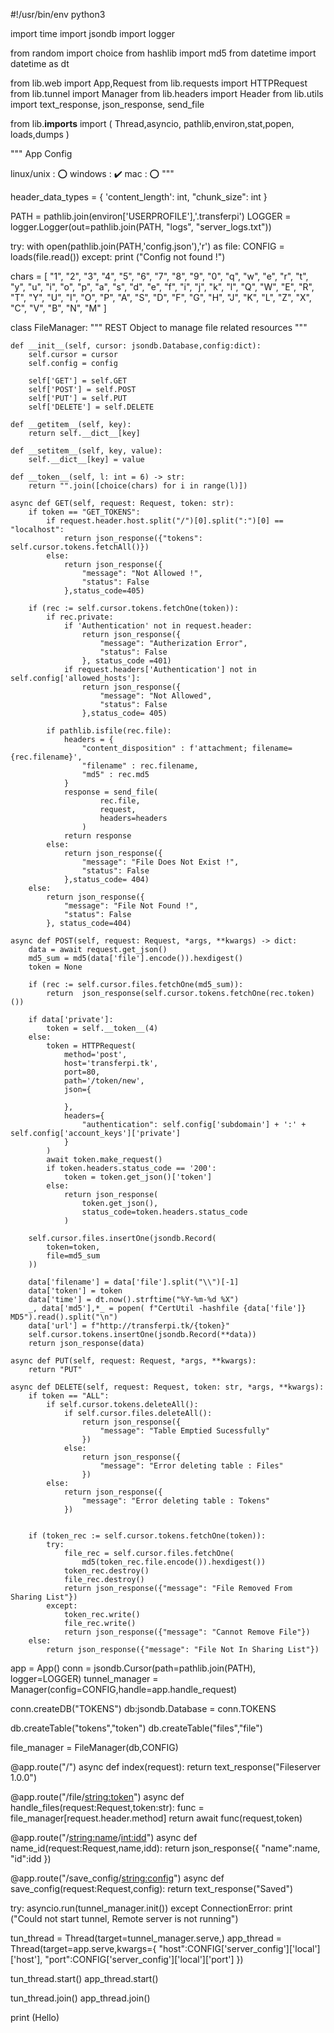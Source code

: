 #!/usr/bin/env python3

import time
import jsondb
import logger

from random import choice
from hashlib import md5
from datetime import datetime as dt

from lib.web import App,Request
from lib.requests import HTTPRequest
from lib.tunnel import Manager
from lib.headers import Header
from lib.utils import text_response, json_response, send_file

from lib.__imports__ import (
    Thread,asyncio,
    pathlib,environ,stat,popen,
    loads,dumps
)

"""
App Config

linux/unix : ⭕
windows    : ✔️
mac        : ⭕
"""

header_data_types = {
    'content_length': int,
    "chunk_size": int
}

PATH   = pathlib.join(environ['USERPROFILE'],'.transferpi')
LOGGER = logger.Logger(out=pathlib.join(PATH, "logs", "server_logs.txt"))

try:
    with open(pathlib.join(PATH,'config.json'),'r') as file:
        CONFIG = loads(file.read())
except:
    print ("Config not found !")

chars = [
    "1", "2", "3", "4", "5", "6", "7", "8", "9", "0", 
    "q", "w", "e", "r", "t", "y", "u", "i", "o", "p", 
    "a", "s", "d", "e", "f", "i", "j", "k", "l", "Q", 
    "W", "E", "R", "T", "Y", "U", "I", "O", "P", "A", 
    "S", "D", "F", "G", "H", "J", "K", "L", "Z", "X", 
    "C", "V", "B", "N", "M"
]

class FileManager:
    """
    REST Object to manage file related resources
    """

    def __init__(self, cursor: jsondb.Database,config:dict):
        self.cursor = cursor
        self.config = config

        self['GET'] = self.GET
        self['POST'] = self.POST
        self['PUT'] = self.PUT
        self['DELETE'] = self.DELETE

    def __getitem__(self, key):
        return self.__dict__[key]

    def __setitem__(self, key, value):
        self.__dict__[key] = value

    def __token__(self, l: int = 6) -> str:
        return "".join([choice(chars) for i in range(l)])

    async def GET(self, request: Request, token: str):
        if token == "GET_TOKENS":
            if request.header.host.split("/")[0].split(":")[0] == "localhost":
                return json_response({"tokens": self.cursor.tokens.fetchAll()})
            else:
                return json_response({
                    "message": "Not Allowed !",
                    "status": False
                },status_code=405)

        if (rec := self.cursor.tokens.fetchOne(token)):
            if rec.private:
                if 'Authentication' not in request.header:
                    return json_response({
                        "message": "Autherization Error",
                        "status": False
                    }, status_code =401)
                if request.headers['Authentication'] not in self.config['allowed_hosts']:
                    return json_response({
                        "message": "Not Allowed",
                        "status": False
                    },status_code= 405)

            if pathlib.isfile(rec.file):
                headers = {
                    "content_disposition" : f'attachment; filename={rec.filename}',
                    "filename" : rec.filename,
                    "md5" : rec.md5
                }
                response = send_file(
                        rec.file,
                        request,
                        headers=headers
                    )
                return response
            else:
                return json_response({
                    "message": "File Does Not Exist !",
                    "status": False
                },status_code= 404)
        else:
            return json_response({
                "message": "File Not Found !",
                "status": False
            }, status_code=404)

    async def POST(self, request: Request, *args, **kwargs) -> dict:
        data = await request.get_json()
        md5_sum = md5(data['file'].encode()).hexdigest()
        token = None

        if (rec := self.cursor.files.fetchOne(md5_sum)):
            return  json_response(self.cursor.tokens.fetchOne(rec.token)())

        if data['private']:
            token = self.__token__(4)
        else:
            token = HTTPRequest(
                method='post',
                host='transferpi.tk',
                port=80,
                path='/token/new',
                json={

                },
                headers={
                    "authentication": self.config['subdomain'] + ':' + self.config['account_keys']['private']
                }
            )
            await token.make_request()
            if token.headers.status_code == '200':
                token = token.get_json()['token']
            else:
                return json_response(
                    token.get_json(), 
                    status_code=token.headers.status_code
                )

        self.cursor.files.insertOne(jsondb.Record(
            token=token,
            file=md5_sum
        ))

        data['filename'] = data['file'].split("\\")[-1]
        data['token'] = token
        data['time'] = dt.now().strftime("%Y-%m-%d %X")
        _, data['md5'],*_ = popen( f"CertUtil -hashfile {data['file']} MD5").read().split("\n")
        data['url'] = f"http://transferpi.tk/{token}"
        self.cursor.tokens.insertOne(jsondb.Record(**data))
        return json_response(data)

    async def PUT(self, request: Request, *args, **kwargs):
        return "PUT"

    async def DELETE(self, request: Request, token: str, *args, **kwargs):
        if token == "ALL":
            if self.cursor.tokens.deleteAll():
                if self.cursor.files.deleteAll():
                    return json_response({
                        "message": "Table Emptied Sucessfully"
                    })
                else:
                    return json_response({
                        "message": "Error deleting table : Files"
                    })
            else:
                return json_response({
                    "message": "Error deleting table : Tokens"
                })
        
        
        if (token_rec := self.cursor.tokens.fetchOne(token)):
            try:
                file_rec = self.cursor.files.fetchOne(
                    md5(token_rec.file.encode()).hexdigest())
                token_rec.destroy()
                file_rec.destroy()
                return json_response({"message": "File Removed From Sharing List"})
            except:
                token_rec.write()
                file_rec.write()
                return json_response({"message": "Cannot Remove File"})
        else:
            return json_response({"message": "File Not In Sharing List"})

app = App()
conn = jsondb.Cursor(path=pathlib.join(PATH), logger=LOGGER)
tunnel_manager = Manager(config=CONFIG,handle=app.handle_request)

conn.createDB("TOKENS")
db:jsondb.Database = conn.TOKENS

db.createTable("tokens","token")
db.createTable("files","file")

file_manager = FileManager(db,CONFIG)

@app.route("/")
async def index(request):
    return text_response("Fileserver 1.0.0")

@app.route("/file/<string:token>")
async def handle_files(request:Request,token:str):
    func = file_manager[request.header.method]
    return  await func(request,token)

@app.route("/<string:name>/<int:idd>")
async def name_id(request:Request,name,idd):
    return json_response({
        "name":name,
        "id":idd
    })

@app.route("/save_config/<string:config>")
async def save_config(request:Request,config):
    return text_response("Saved")

try:
    asyncio.run(tunnel_manager.init())
except ConnectionError:
    print ("Could not start tunnel, Remote server is not running")

tun_thread = Thread(target=tunnel_manager.serve,)
app_thread = Thread(target=app.serve,kwargs={
    "host":CONFIG['server_config']['local']['host'],
    "port":CONFIG['server_config']['local']['port']
})


tun_thread.start()
app_thread.start()

tun_thread.join()
app_thread.join()

print (Hello)